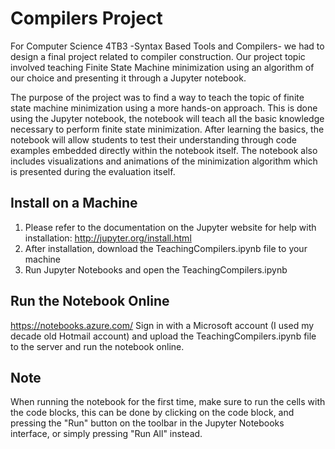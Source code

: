 # Compilers Project

For Computer Science 4TB3 -Syntax Based Tools and Compilers- we had to design a final project related to compiler construction. Our project topic involved teaching Finite State Machine minimization using an algorithm of our choice and presenting it through a Jupyter notebook.

The purpose of the project was to find a way to teach the topic of finite state machine minimization using a more hands-on approach. This is done using the Jupyter notebook, the notebook will teach all the basic knowledge necessary to perform finite state minimization. After learning the basics, the notebook will allow students to test their understanding through code examples embedded directly within the notebook itself. The notebook also includes visualizations and animations of the minimization algorithm which is presented during the evaluation itself.

## Install on a Machine
1) Please refer to the documentation on the Jupyter website for help with installation: http://jupyter.org/install.html
2) After installation, download the TeachingCompilers.ipynb file to your machine
3) Run Jupyter Notebooks and open the TeachingCompilers.ipynb

##  Run the Notebook Online
https://notebooks.azure.com/
Sign in with a Microsoft account (I used my decade old Hotmail account) and upload the TeachingCompilers.ipynb file to the server and run the notebook online.

## Note
When running the notebook for the first time, make sure to run the cells with the code blocks, this can be done by clicking on the code block, and pressing the "Run" button on the toolbar in the Jupyter Notebooks interface, or simply pressing "Run All" instead.


